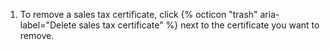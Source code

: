 1. To remove a sales tax certificate, click {% octicon "trash" aria-label="Delete sales tax certificate" %} next to the certificate you want to remove.
